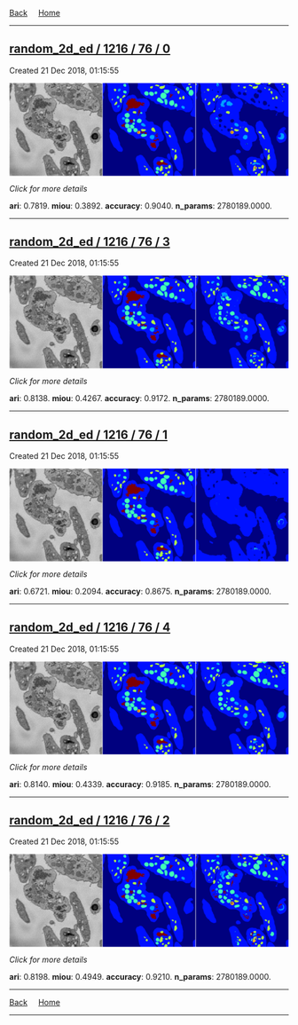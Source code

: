 
[Back](..)&nbsp;&nbsp;&nbsp;&nbsp;&nbsp;[Home](https://leapmanlab.github.io/snapshots)

---

<div class="summary"><a href="0"><h2>random_2d_ed / 1216 / 76 / 0</h2></a><p>Created 21 Dec 2018, 01:15:55
</p><a href="0"><img src="0/media/summary.png" align="center"></a><p>
<i>Click for more details</i>
</p></div>

**ari**: 0.7819. **miou**: 0.3892. **accuracy**: 0.9040. **n_params**: 2780189.0000. 

---

<div class="summary"><a href="3"><h2>random_2d_ed / 1216 / 76 / 3</h2></a><p>Created 21 Dec 2018, 01:15:55
</p><a href="3"><img src="3/media/summary.png" align="center"></a><p>
<i>Click for more details</i>
</p></div>

**ari**: 0.8138. **miou**: 0.4267. **accuracy**: 0.9172. **n_params**: 2780189.0000. 

---

<div class="summary"><a href="1"><h2>random_2d_ed / 1216 / 76 / 1</h2></a><p>Created 21 Dec 2018, 01:15:55
</p><a href="1"><img src="1/media/summary.png" align="center"></a><p>
<i>Click for more details</i>
</p></div>

**ari**: 0.6721. **miou**: 0.2094. **accuracy**: 0.8675. **n_params**: 2780189.0000. 

---

<div class="summary"><a href="4"><h2>random_2d_ed / 1216 / 76 / 4</h2></a><p>Created 21 Dec 2018, 01:15:55
</p><a href="4"><img src="4/media/summary.png" align="center"></a><p>
<i>Click for more details</i>
</p></div>

**ari**: 0.8140. **miou**: 0.4339. **accuracy**: 0.9185. **n_params**: 2780189.0000. 

---

<div class="summary"><a href="2"><h2>random_2d_ed / 1216 / 76 / 2</h2></a><p>Created 21 Dec 2018, 01:15:55
</p><a href="2"><img src="2/media/summary.png" align="center"></a><p>
<i>Click for more details</i>
</p></div>

**ari**: 0.8198. **miou**: 0.4949. **accuracy**: 0.9210. **n_params**: 2780189.0000. 

---

[Back](..)&nbsp;&nbsp;&nbsp;&nbsp;&nbsp;[Home](https://leapmanlab.github.io/snapshots)

---